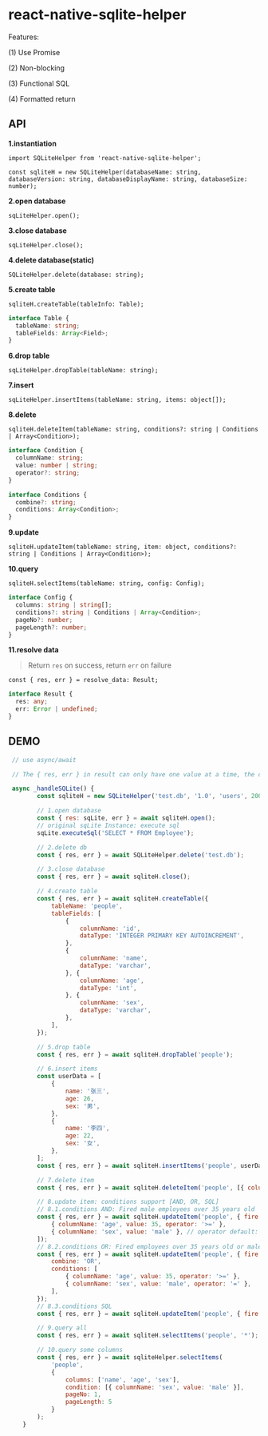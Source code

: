 # react-native-sqlite-helper

Features:

(1) Use Promise

(2) Non-blocking

(3) Functional SQL

(4) Formatted return

## API

**1.instantiation**

`import SQLiteHelper from 'react-native-sqlite-helper';`

`const sqliteH = new SQLiteHelper(databaseName: string, databaseVersion: string, databaseDisplayName: string, databaseSize: number);`

**2.open database**

`sqLiteHelper.open();`

**3.close database**

`sqLiteHelper.close();`

**4.delete database(static)**

`SQLiteHelper.delete(database: string);`

**5.create table**

`sqliteH.createTable(tableInfo: Table);`

```typescript
interface Table {
  tableName: string;
  tableFields: Array<Field>;
}
```

**6.drop table**

`sqLiteHelper.dropTable(tableName: string);`

**7.insert**

`sqLiteHelper.insertItems(tableName: string, items: object[]);`

**8.delete**

`sqliteH.deleteItem(tableName: string, conditions?: string | Conditions | Array<Condition>);`

```typescript
interface Condition {
  columnName: string;
  value: number | string;
  operator?: string;
}

interface Conditions {
  combine?: string;
  conditions: Array<Condition>;
}
```

**9.update**

`sqliteH.updateItem(tableName: string, item: object, conditions?: string | Conditions | Array<Condition>);`

**10.query**

`sqliteH.selectItems(tableName: string, config: Config);`

```typescript
interface Config {
  columns: string | string[];
  conditions?: string | Conditions | Array<Condition>;
  pageNo?: number;
  pageLength?: number;
}
```

**11.resolve data**

> Return `res` on success, return `err` on failure

`const { res, err } = resolve_data: Result;`

```typescript
interface Result {
  res: any;
  err: Error | undefined;
}
```

## DEMO

```javascript
 // use async/await

 // The { res, err } in result can only have one value at a time, the other is undefined

 async _handleSQLite() {
        const sqliteH = new SQLiteHelper('test.db', '1.0', 'users', 2000);

        // 1.open database
        const { res: sqLite, err } = await sqliteH.open();
        // original sqLite Instance: execute sql
        sqLite.executeSql('SELECT * FROM Employee');

        // 2.delete db
        const { res, err } = await SQLiteHelper.delete('test.db');

        // 3.close database
        const { res, err } = await sqliteH.close();

        // 4.create table
        const { res, err } = await sqliteH.createTable({
            tableName: 'people',
            tableFields: [
                {
                    columnName: 'id',
                    dataType: 'INTEGER PRIMARY KEY AUTOINCREMENT',
                },
                {
                    columnName: 'name',
                    dataType: 'varchar',
                }, {
                    columnName: 'age',
                    dataType: 'int',
                }, {
                    columnName: 'sex',
                    dataType: 'varchar',
                },
            ],
        });

        // 5.drop table
        const { res, err } = await sqliteH.dropTable('people');

        // 6.insert items
        const userData = [
            {
                name: '张三',
                age: 26,
                sex: '男',
            },
            {
                name: '李四',
                age: 22,
                sex: '女',
            },
        ];
        const { res, err } = await sqliteH.insertItems('people', userData);

        // 7.delete item
        const { res, err } = await sqliteH.deleteItem('people', [{ columnName: 'age', value: 35, operator: '>=' }]);

        // 8.update item: conditions support [AND, OR, SQL]
        // 8.1.conditions AND: Fired male employees over 35 years old
        const { res, err } = await sqliteH.updateItem('people', { fire: 'YES' }, [
            { columnName: 'age', value: 35, operator: '>=' },
            { columnName: 'sex', value: 'male' }, // operator default: =
        ]);
        // 8.2.conditions OR: Fired employees over 35 years old or male employees
        const { res, err } = await sqliteH.updateItem('people', { fire: 'YES' }, {
            combine: 'OR',
            conditions: [
                { columnName: 'age', value: 35, operator: '>=' },
                { columnName: 'sex', value: 'male', operator: '=' },
            ],
        });
        // 8.3.conditions SQL
        const { res, err } = await sqliteH.updateItem('people', { fire: 'YES' }, 'age>=35 and sex=\'male\'');

        // 9.query all
        const { res, err } = await sqliteH.selectItems('people', '*');

        // 10.query some columns
        const { res, err } = await sqliteHelper.selectItems(
            'people',
            {
                columns: ['name', 'age', 'sex'],
                condition: [{ columnName: 'sex', value: 'male' }],
                pageNo: 1,
                pageLength: 5
            }
        );
    }
```
